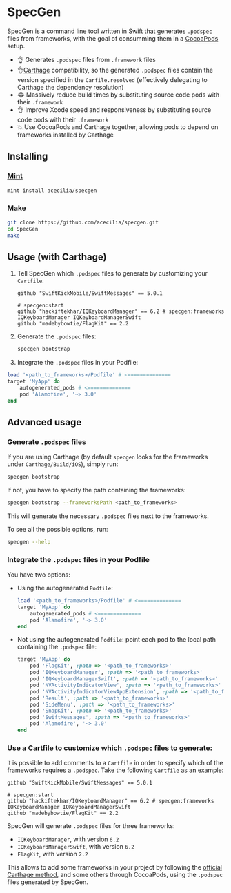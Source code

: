 # SpecGen
SpecGen is a command line tool written in Swift that generates `.podspec` files from frameworks, with the goal of consumming them in a [CocoaPods](https://github.com/CocoaPods/CocoaPods) setup.

* 👌 Generates `.podspec` files from `.framework` files
* 👌[Carthage](https://github.com/Carthage/Carthage) compatibility, so the generated `.podspec` files contain the version specified in the `Carfile.resolved` (effectively delegating to Carthage the dependency resolution)
* 😂 Massively reduce build times by substituting source code pods with their `.framework`
* 👌 Improve Xcode speed and responsiveness by substituting source code pods with their `.framework`
* 💥 Use CocoaPods and Carthage together, allowing pods to depend on frameworks installed by Carthage

## Installing

### [Mint](https://github.com/yonaskolb/mint)

```sh
mint install acecilia/specgen
```

### Make

```sh
git clone https://github.com/acecilia/specgen.git
cd SpecGen
make
```

## Usage (with Carthage)

1. Tell SpecGen which `.podspec` files to generate by customizing your `Cartfile`:
	
	```text
	github "SwiftKickMobile/SwiftMessages" == 5.0.1
	
	# specgen:start
	github "hackiftekhar/IQKeyboardManager" == 6.2 # specgen:frameworks IQKeyboardManager IQKeyboardManagerSwift
	github "madebybowtie/FlagKit" == 2.2
	```

2. Generate the `.podspec` files:

	```sh
	specgen bootstrap
	```

3. Integrate the `.podspec` files in your Podfile:

  ```ruby
  load '<path_to_frameworks>/Podfile' # <==============
  target 'MyApp' do
      autogenerated_pods # <==============
      pod 'Alamofire', '~> 3.0'
  end
  ```

## Advanced usage

### Generate `.podspec` files

If you are using Carthage (by default `specgen` looks for the frameworks under `Carthage/Build/iOS`), simply run:

```sh
specgen bootstrap
```

If not, you have to specify the path containing the frameworks:

```sh
specgen bootstrap --frameworksPath <path_to_frameworks>
```

This will generate the necessary `.podspec` files next to the frameworks.

To see all the possible options, run:

```sh
specgen --help
```

### Integrate the `.podspec` files in your Podfile

You have two options:

* Using the autogenerated `Podfile`:

  ```ruby
  load '<path_to_frameworks>/Podfile' # <==============
  target 'MyApp' do
      autogenerated_pods # <==============
      pod 'Alamofire', '~> 3.0'
  end
  ```

* Not using the autogenerated `Podfile`: point each pod to the local path containing the `.podspec` file:

  ```ruby
  target 'MyApp' do
      pod 'FlagKit', :path => '<path_to_frameworks>'
      pod 'IQKeyboardManager', :path => '<path_to_frameworks>'
      pod 'IQKeyboardManagerSwift', :path => '<path_to_frameworks>'
      pod 'NVActivityIndicatorView', :path => '<path_to_frameworks>'
      pod 'NVActivityIndicatorViewAppExtension', :path => '<path_to_frameworks>'
      pod 'Result', :path => '<path_to_frameworks>'
      pod 'SideMenu', :path => '<path_to_frameworks>'
      pod 'SnapKit', :path => '<path_to_frameworks>'
      pod 'SwiftMessages', :path => '<path_to_frameworks>'
      pod 'Alamofire', '~> 3.0'
  end
  ```

### Use a Cartfile to customize which `.podspec` files to generate:

it is possible to add comments to a `Cartfile` in order to specify which of the frameworks requires a `.podspec`. Take the following `Cartfile` as an example:

```text
github "SwiftKickMobile/SwiftMessages" == 5.0.1

# specgen:start
github "hackiftekhar/IQKeyboardManager" == 6.2 # specgen:frameworks IQKeyboardManager IQKeyboardManagerSwift
github "madebybowtie/FlagKit" == 2.2
```

SpecGen will generate `.podspec` files for three frameworks:

* `IQKeyboardManager`, with version `6.2`
* `IQKeyboardManagerSwift`, with version `6.2`
* `FlagKit`, with version `2.2`

This allows to add some frameworks in your project by following the [official Carthage method](https://github.com/Carthage/Carthage#adding-frameworks-to-an-application), and some others through CocoaPods, using the `.podspec` files generated by SpecGen.


